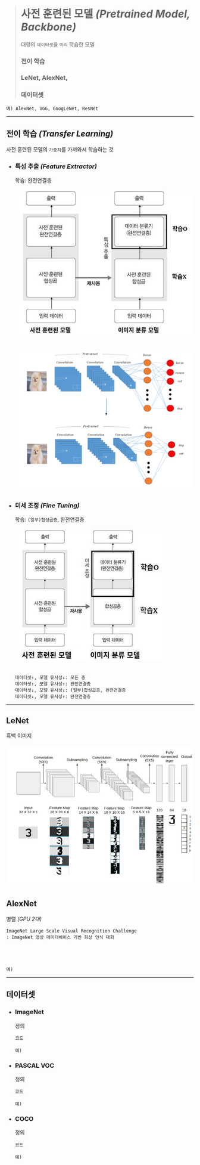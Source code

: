 ># 사전 훈련된 모델 *(Pretrained Model, Backbone)*
>대량의 `데이터셋`을 `미리` 학습한 모델
> 
>### 전이 학습 
>### LeNet, AlexNet,
>### 데이터셋
```
예) AlexNet, VGG, GoogLeNet, ResNet
```
---

## 전이 학습 *(Transfer Learning)*
사전 훈련된 모델의 `가중치`를 가져와서 학습하는 것

+ ### 특성 추출 *(Feature Extractor)*
  학습: 완전연결층
  ###### <img src = 'img/전이 학습 - 특성 추출.jpg'>
  ###### <img src = 'img/전이 학습 - 특성 추출(예).png'>

+ ### 미세 조정 *(Fine Tuning)*
  학습: `(일부)합성곱층`, 완전연결층
  ###### <img src = 'img/전이 학습 - 미세 조정.jpg'>
  ```angular2html
  데이터셋↑, 모델 유사성↓: 모든 층
  데이터셋↑, 모델 유사성↑: 완전연결층
  데이터셋↓, 모델 유사성↓: (일부)합성곱층, 완전연결층
  데이터셋↓, 모델 유사성↑: 완전연결층
  ```

---

## LeNet
흑백 이미지
###### <img src = 'img/LeNet-5.png'>

## AlexNet
병렬 *(GPU 2대)*
```
ImageNet Large Scale Visual Recognition Challenge
: ImageNet 영상 데이터베이스 기반 화상 인식 대회 
``` 
###### <img src = ''>
```angular2html
예)
```

---

## 데이터셋

+ ### ImageNet
  정의
  ```
  코드
  
  예)
  ```
  
+ ### PASCAL VOC 
  정의
  ```
  코드
  
  예)
  ```
  
+ ### COCO
  정의
  ```
  코드
  
  예)
